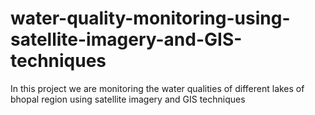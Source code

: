 # water-quality-monitoring-using-satellite-imagery-and-GIS-techniques
In this project we are monitoring the water qualities of different lakes of bhopal region using satellite imagery and GIS techniques
